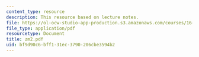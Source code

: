 ```yaml
---
content_type: resource
description: This resource based on lecture notes.
file: https://ol-ocw-studio-app-production.s3.amazonaws.com/courses/16-01-unified-engineering-i-ii-iii-iv-fall-2005-spring-2006/bf9d90c6bff131ec3790206cbe3594b2_zm2.pdf
file_type: application/pdf
resourcetype: Document
title: zm2.pdf
uid: bf9d90c6-bff1-31ec-3790-206cbe3594b2
---
```

